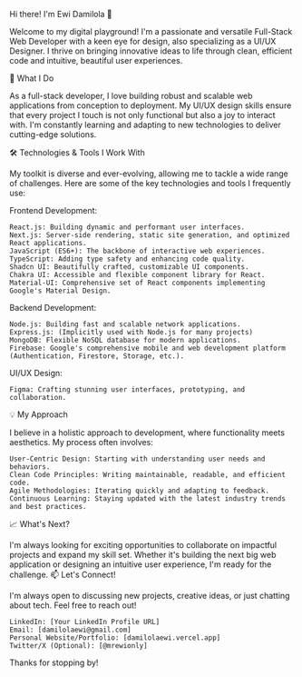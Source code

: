 Hi there! I'm Ewi Damilola 👋

Welcome to my digital playground! I'm a passionate and versatile Full-Stack Web Developer with a keen eye for design, also specializing as a UI/UX Designer. I thrive on bringing innovative ideas to life through clean, efficient code and intuitive, beautiful user experiences.

🚀 What I Do

As a full-stack developer, I love building robust and scalable web applications from conception to deployment. My UI/UX design skills ensure that every project I touch is not only functional but also a joy to interact with. I'm constantly learning and adapting to new technologies to deliver cutting-edge solutions.

🛠️ Technologies & Tools I Work With

My toolkit is diverse and ever-evolving, allowing me to tackle a wide range of challenges. Here are some of the key technologies and tools I frequently use:

Frontend Development:

    React.js: Building dynamic and performant user interfaces.
    Next.js: Server-side rendering, static site generation, and optimized React applications.
    JavaScript (ES6+): The backbone of interactive web experiences.
    TypeScript: Adding type safety and enhancing code quality.
    Shadcn UI: Beautifully crafted, customizable UI components.
    Chakra UI: Accessible and flexible component library for React.
    Material-UI: Comprehensive set of React components implementing Google's Material Design.

Backend Development:

    Node.js: Building fast and scalable network applications.
    Express.js: (Implicitly used with Node.js for many projects)
    MongoDB: Flexible NoSQL database for modern applications.
    Firebase: Google's comprehensive mobile and web development platform (Authentication, Firestore, Storage, etc.).

UI/UX Design:

    Figma: Crafting stunning user interfaces, prototyping, and collaboration.

💡 My Approach

I believe in a holistic approach to development, where functionality meets aesthetics. My process often involves:

    User-Centric Design: Starting with understanding user needs and behaviors.
    Clean Code Principles: Writing maintainable, readable, and efficient code.
    Agile Methodologies: Iterating quickly and adapting to feedback.
    Continuous Learning: Staying updated with the latest industry trends and best practices.

📈 What's Next?

I'm always looking for exciting opportunities to collaborate on impactful projects and expand my skill set. Whether it's building the next big web application or designing an intuitive user experience, I'm ready for the challenge.
📫 Let's Connect!

I'm always open to discussing new projects, creative ideas, or just chatting about tech. Feel free to reach out!

    LinkedIn: [Your LinkedIn Profile URL]
    Email: [damilolaewi@gmail.com]
    Personal Website/Portfolio: [damilolaewi.vercel.app]
    Twitter/X (Optional): [@mrewionly]

Thanks for stopping by!



